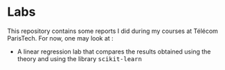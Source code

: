 <h1> Labs </h1>

This repository contains some reports I did during my courses at Télécom ParisTech. For now, one may look at :

* A linear regression lab that compares the results obtained using the theory and using the library <tt>scikit-learn</tt>
